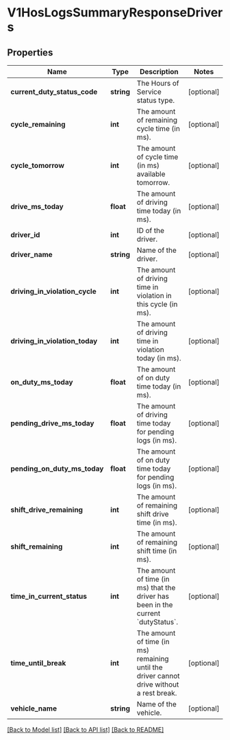 # V1HosLogsSummaryResponseDrivers

## Properties
Name | Type | Description | Notes
------------ | ------------- | ------------- | -------------
**current_duty_status_code** | **string** | The Hours of Service status type. | [optional] 
**cycle_remaining** | **int** | The amount of remaining cycle time (in ms). | [optional] 
**cycle_tomorrow** | **int** | The amount of cycle time (in ms) available tomorrow. | [optional] 
**drive_ms_today** | **float** | The amount of driving time today (in ms). | [optional] 
**driver_id** | **int** | ID of the driver. | [optional] 
**driver_name** | **string** | Name of the driver. | [optional] 
**driving_in_violation_cycle** | **int** | The amount of driving time in violation in this cycle (in ms). | [optional] 
**driving_in_violation_today** | **int** | The amount of driving time in violation today (in ms). | [optional] 
**on_duty_ms_today** | **float** | The amount of on duty time today (in ms). | [optional] 
**pending_drive_ms_today** | **float** | The amount of driving time today for pending logs (in ms). | [optional] 
**pending_on_duty_ms_today** | **float** | The amount of on duty time today for pending logs (in ms). | [optional] 
**shift_drive_remaining** | **int** | The amount of remaining shift drive time (in ms). | [optional] 
**shift_remaining** | **int** | The amount of remaining shift time (in ms). | [optional] 
**time_in_current_status** | **int** | The amount of time (in ms) that the driver has been in the current &#x60;dutyStatus&#x60;. | [optional] 
**time_until_break** | **int** | The amount of time (in ms) remaining until the driver cannot drive without a rest break. | [optional] 
**vehicle_name** | **string** | Name of the vehicle. | [optional] 

[[Back to Model list]](../README.md#documentation-for-models) [[Back to API list]](../README.md#documentation-for-api-endpoints) [[Back to README]](../README.md)


